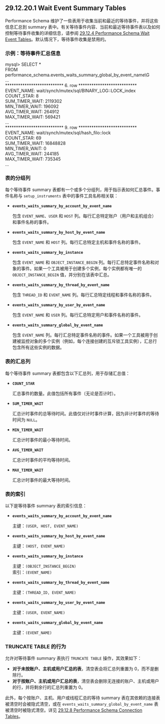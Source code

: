 ## 29.12.20.1 Wait Event Summary Tables

Performance Schema 维护了一些表用于收集当前和最近的等待事件，并将这些信息汇总到 summary 表中。有关等待事件内容、当前和最近等待事件表以及如何控制等待事件收集的详细信息，请参阅 [29.12.4 Performance Schema Wait Event Tables](#performance-schema-wait-event-tables)。默认情况下，等待事件收集是禁用的。

### 示例：等待事件汇总信息

mysql> SELECT *  
       FROM performance_schema.events_waits_summary_global_by_event_name\G  
...  
*************************** 6. row ***************************  
    EVENT_NAME: wait/synch/mutex/sql/BINARY_LOG::LOCK_index  
    COUNT_STAR: 8  
SUM_TIMER_WAIT: 2119302  
MIN_TIMER_WAIT: 196092  
AVG_TIMER_WAIT: 264912  
MAX_TIMER_WAIT: 569421  
...  
*************************** 9. row ***************************  
    EVENT_NAME: wait/synch/mutex/sql/hash_filo::lock  
    COUNT_STAR: 69  
SUM_TIMER_WAIT: 16848828  
MIN_TIMER_WAIT: 0  
AVG_TIMER_WAIT: 244185  
MAX_TIMER_WAIT: 735345  
...  

### 表的分组列

每个等待事件 summary 表都有一个或多个分组列，用于指示表如何汇总事件。事件名称与 `setup_instruments` 表中的事件工具名称相关联：

- **`events_waits_summary_by_account_by_event_name`**

  包含 `EVENT_NAME`、`USER` 和 `HOST` 列。每行汇总特定账户（用户和主机组合）和事件名称的事件。

- **`events_waits_summary_by_host_by_event_name`**

  包含 `EVENT_NAME` 和 `HOST` 列。每行汇总特定主机和事件名称的事件。

- **`events_waits_summary_by_instance`**

  包含 `EVENT_NAME` 和 `OBJECT_INSTANCE_BEGIN` 列。每行汇总特定事件名称和对象的事件。如果一个工具被用于创建多个实例，每个实例都有唯一的 `OBJECT_INSTANCE_BEGIN` 值，并分别在该表中汇总。

- **`events_waits_summary_by_thread_by_event_name`**

  包含 `THREAD_ID` 和 `EVENT_NAME` 列。每行汇总特定线程和事件名称的事件。

- **`events_waits_summary_by_user_by_event_name`**

  包含 `EVENT_NAME` 和 `USER` 列。每行汇总特定用户和事件名称的事件。

- **`events_waits_summary_global_by_event_name`**

  包含 `EVENT_NAME` 列。每行汇总特定事件名称的事件。如果一个工具被用于创建被监控对象的多个实例（例如，每个连接创建的互斥锁工具实例），汇总行包含所有这些实例的数据。

### 表的汇总列

每个等待事件 summary 表都包含以下汇总列，用于存储汇总值：

- **`COUNT_STAR`**

  汇总事件的数量。此值包括所有事件（无论是否计时）。

- **`SUM_TIMER_WAIT`**

  汇总计时事件的总等待时间。此值仅对计时事件计算，因为非计时事件的等待时间为 `NULL`。

- **`MIN_TIMER_WAIT`**

  汇总计时事件的最小等待时间。

- **`AVG_TIMER_WAIT`**

  汇总计时事件的平均等待时间。

- **`MAX_TIMER_WAIT`**

  汇总计时事件的最大等待时间。

### 表的索引

以下是等待事件 summary 表的索引信息：

- **`events_waits_summary_by_account_by_event_name`**

  主键：`(USER, HOST, EVENT_NAME)`

- **`events_waits_summary_by_host_by_event_name`**

  主键：`(HOST, EVENT_NAME)`

- **`events_waits_summary_by_instance`**

  主键：`(OBJECT_INSTANCE_BEGIN)`  
  索引：`(EVENT_NAME)`

- **`events_waits_summary_by_thread_by_event_name`**

  主键：`(THREAD_ID, EVENT_NAME)`

- **`events_waits_summary_by_user_by_event_name`**

  主键：`(USER, EVENT_NAME)`

- **`events_waits_summary_global_by_event_name`**

  主键：`(EVENT_NAME)`

### TRUNCATE TABLE 的行为

允许对等待事件 summary 表执行 `TRUNCATE TABLE` 操作，其效果如下：

- **对于未按账户、主机或用户汇总的表**，清空表会将汇总列重置为 0，而不是删除行。
- **对于按账户、主机或用户汇总的表**，清空表会删除无连接的账户、主机或用户的行，并将剩余行的汇总列重置为 0。

此外，每个按账户、主机、用户或线程汇总的等待 summary 表在其依赖的连接表被清空时会被隐式清空，或在 `events_waits_summary_global_by_event_name` 表被清空时被隐式清空。详见 [29.12.8 Performance Schema Connection Tables](#performance-schema-connection-tables)。
